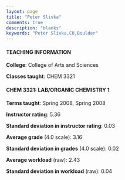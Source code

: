 ```yaml
---
layout: page
title: "Peter Slivka" 
comments: true
description: "blanks"
keywords: "Peter Slivka,CU,Boulder"
---
```

<head>
<script src="https://ajax.googleapis.com/ajax/libs/jquery/2.1.3/jquery.min.js"></script>
<script src="https://dl.dropboxusercontent.com/s/pc42nxpaw1ea4o9/highcharts.js?dl=0"></script>
<!-- <script src="../assets/js/highcharts.js"></script> -->
<style type="text/css">@font-face {
	font-family: "Bebas Neue";
	src: url(https://www.filehosting.org/file/details/544349/BebasNeue Regular.otf) format("opentype");
	}
	h1.Bebas { 
		font-family: "Bebas Neue", Verdana, Tahoma;
	}
</style>
</head>
	   
#### TEACHING INFORMATION

**College**: College of Arts and Sciences

**Classes taught**: CHEM 3321

#### CHEM 3321: LAB/ORGANIC CHEMISTRY 1

**Terms taught**: Spring 2008, Spring 2008

**Instructor rating**: 5.36

**Standard deviation in instructor rating**: 0.03

**Average grade** (4.0 scale): 3.16

**Standard deviation in grades** (4.0 scale): 0.02

**Average workload** (raw): 2.43

**Standard deviation in workload** (raw): 0.04

